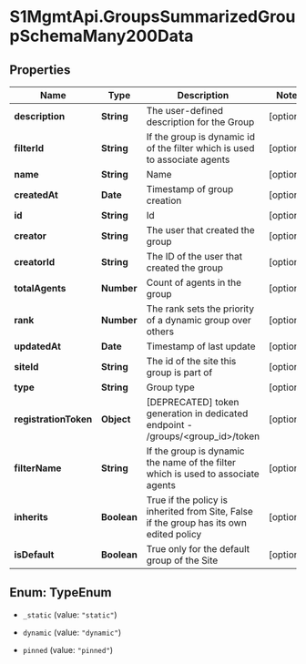 # S1MgmtApi.GroupsSummarizedGroupSchemaMany200Data

## Properties
Name | Type | Description | Notes
------------ | ------------- | ------------- | -------------
**description** | **String** | The user-defined description for the Group | [optional] 
**filterId** | **String** | If the group is dynamic id of the filter which is used to associate agents | [optional] 
**name** | **String** | Name | [optional] 
**createdAt** | **Date** | Timestamp of group creation | [optional] 
**id** | **String** | Id | [optional] 
**creator** | **String** | The user that created the group | [optional] 
**creatorId** | **String** | The ID of the user that created the group | [optional] 
**totalAgents** | **Number** | Count of agents in the group | [optional] 
**rank** | **Number** | The rank sets the priority of a dynamic group over others | [optional] 
**updatedAt** | **Date** | Timestamp of last update | [optional] 
**siteId** | **String** | The id of the site this group is part of | [optional] 
**type** | **String** | Group type | [optional] 
**registrationToken** | **Object** | [DEPRECATED] token generation in dedicated endpoint - /groups/<group_id>/token | [optional] 
**filterName** | **String** | If the group is dynamic the name of the filter which is used to associate agents | [optional] 
**inherits** | **Boolean** | True if the policy is inherited from Site, False if the group has its own edited policy | [optional] 
**isDefault** | **Boolean** | True only for the default group of the Site | [optional] 


<a name="TypeEnum"></a>
## Enum: TypeEnum


* `_static` (value: `"static"`)

* `dynamic` (value: `"dynamic"`)

* `pinned` (value: `"pinned"`)




